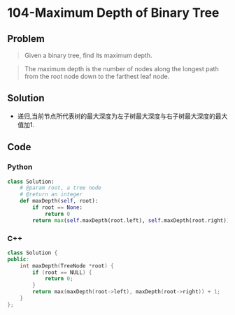 # 104-Maximum Depth of Binary Tree

## Problem

> Given a binary tree, find its maximum depth.

> The maximum depth is the number of nodes along the longest path from the root node down to the farthest leaf node.

## Solution

- 递归,当前节点所代表树的最大深度为左子树最大深度与右子树最大深度的最大值加1.

## Code

### Python

```python
class Solution:
    # @param root, a tree node
    # @return an integer
    def maxDepth(self, root):
        if root == None:
            return 0
        return max(self.maxDepth(root.left), self.maxDepth(root.right)) + 1
```

### C++

```cpp
class Solution {
public:
	int maxDepth(TreeNode *root) {
		if (root == NULL) {
		    return 0;
		}
		return max(maxDepth(root->left), maxDepth(root->right)) + 1;
    }
};
```